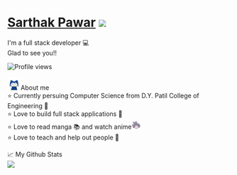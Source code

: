 
# ![](https://github.com/Akash-Salvi/Akash-Salvi/blob/master/Hello(1).gif)[Sarthak Pawar](https://github.com/Grumppie) <img src="https://raw.githubusercontent.com/MartinHeinz/MartinHeinz/master/wave.gif" width="30px">
I'm a full stack developer 💻\
Glad to see you!!

![Profile views](https://gpvc.arturio.dev/Grumppie)

<img src="./Images/mona-whisper.gif" height="30" />About me\
⭐ Currently persuing Computer Science from D.Y. Patil College of Engineering 🏫\
⭐ Love to build full stack applications 📱\
⭐ Love to read manga 📚 and watch anime<img src="./Images/goku.png" height="20" />\
⭐ Love to teach and help out people 🤝


📈 My Github Stats\
<img height="180em" src="https://github-readme-stats.vercel.app/api?username=Grumppie&show_icons=true&hide_border=true&&count_private=true&include_all_commits=true" />
